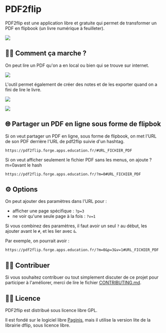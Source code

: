 # PDF2flip

PDF2flip est une application libre et gratuite qui permet de transformer un PDF en flipbook (un livre numérique à feuilleter).

![](https://minio.apps.education.fr/codimd-prod/uploads/upload_b8185f202723da1448a5401257556975.png)


## 👩‍🔧 Comment ça marche ?

On peut lire un PDF qu'on a en local ou bien qui se trouve sur internet.

![](https://minio.apps.education.fr/codimd-prod/uploads/upload_1227de932ffea9096cf659956825244e.png)

L'outil permet également de créer des notes et de les exporter quand on a fini de lire le livre.

![](https://minio.apps.education.fr/codimd-prod/uploads/upload_5b45064b8b10310724c2879a0be2dafe.png)


![](https://minio.apps.education.fr/codimd-prod/uploads/upload_2b8f05239177dce1529af436d2d59f1b.png)

## 🌐 Partager un PDF en ligne sous forme de flipbok

Si on veut partager un PDF en ligne, sous forme de flipbook, on met l'URL de son PDF derrière l'URL de pdf2flip suivie d'un hashtag.

`https://pdf2flip.forge.apps.education.fr/#URL_FICHIER_PDF`

Si on veut afficher seulement le fichier PDF sans les menus, on ajoute ?m=0avant le hash

`https://pdf2flip.forge.apps.education.fr/?m=0#URL_FICHIER_PDF`

## ⚙️ Options

On peut ajouter des paramètres dans l'URL pour :
- afficher une page spécifique : `?p=3`
- ne voir qu'une seule page à la fois : `?v=1`

Si vous combinez des paramètres, il faut avoir un seul `?` au début, les ajouter avant le `#`, et les lier avec `&`.

Par exemple, on pourrait avoir :

`https://pdf2flip.forge.apps.education.fr/?m=0&p=3&v=1#URL_FICHIER_PDF`


## 🙋‍♀️ Contribuer

Si vous souhaitez contribuer ou tout simplement discuter de ce projet pour participer à l'améliorer, merci de lire le fichier [CONTRIBUTING.md](https://forge.apps.education.fr/pdf2flip/pdf2flip.forge.apps.education.fr/-/blob/main/CONTRIBUTING.md?ref_type=heads).

## 👩‍⚖️ Licence

PDF2flip est distribué sous licence libre GPL.

Il est fondé sur le logiciel libre [Paginis](https://github.com/ibra-kdbra/Paginis), mais il utilise la version lite de la librairie dflip, sous licence libre.